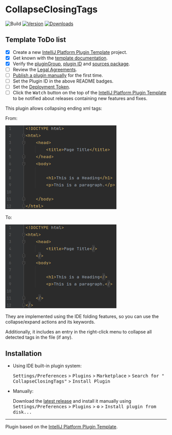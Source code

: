 # CollapseClosingTags

![Build](https://github.com/TrianguloY/CollapseClosingTags/workflows/Build/badge.svg)
[![Version](https://img.shields.io/jetbrains/plugin/v/PLUGIN_ID.svg)](https://plugins.jetbrains.com/plugin/PLUGIN_ID)
[![Downloads](https://img.shields.io/jetbrains/plugin/d/PLUGIN_ID.svg)](https://plugins.jetbrains.com/plugin/PLUGIN_ID)

## Template ToDo list
- [x] Create a new [IntelliJ Platform Plugin Template][template] project.
- [x] Get known with the [template documentation][template].
- [x] Verify the [pluginGroup](/gradle.properties), [plugin ID](/src/main/resources/META-INF/plugin.xml)
  and [sources package](/src/main/kotlin).
- [ ] Review the [Legal Agreements](https://plugins.jetbrains.com/docs/marketplace/legal-agreements.html).
- [ ] [Publish a plugin manually](https://plugins.jetbrains.com/docs/intellij/publishing-plugin.html?from=IJPluginTemplate)
  for the first time.
- [ ] Set the Plugin ID in the above README badges.
- [ ] Set the [Deployment Token](https://plugins.jetbrains.com/docs/marketplace/plugin-upload.html).
- [ ] Click the <kbd>Watch</kbd> button on the top of the [IntelliJ Platform Plugin Template][template] to be notified
  about releases containing new features and fixes.

<!-- Plugin description -->
This plugin allows collapsing ending xml tags:

From:

![pre](pre.png)

To:

![post](post.png)

They are implemented using the IDE folding features, so you can use the collapse/expand actions and its keywords.

Additionally, it includes an entry in the right-click menu to collapse all detected tags in the file (if any).
<!-- Plugin description end -->

## Installation

- Using IDE built-in plugin system:

  <kbd>Settings/Preferences</kbd> > <kbd>Plugins</kbd> > <kbd>Marketplace</kbd> > <kbd>Search for "
  CollapseClosingTags"</kbd> >
  <kbd>Install Plugin</kbd>

- Manually:

  Download the [latest release](https://github.com/TrianguloY/CollapseClosingTags/releases/latest) and install it manually using
  <kbd>Settings/Preferences</kbd> > <kbd>Plugins</kbd> > <kbd>⚙️</kbd> > <kbd>Install plugin from disk...</kbd>


---
Plugin based on the [IntelliJ Platform Plugin Template][template].

[template]: https://github.com/JetBrains/intellij-platform-plugin-template
